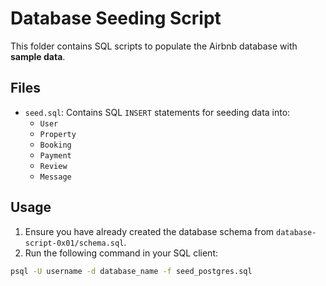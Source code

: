 # Database Seeding Script

This folder contains SQL scripts to populate the Airbnb database with **sample data**.

## Files
- `seed.sql`: Contains SQL `INSERT` statements for seeding data into:
  - `User`
  - `Property`
  - `Booking`
  - `Payment`
  - `Review`
  - `Message`

## Usage
1. Ensure you have already created the database schema from `database-script-0x01/schema.sql`.
2. Run the following command in your SQL client:

```bash
psql -U username -d database_name -f seed_postgres.sql

